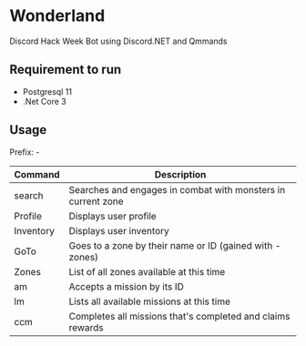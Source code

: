 # Wonderland
Discord Hack Week Bot using Discord.NET and Qmmands

## Requirement to run

- Postgresql 11
- .Net Core 3

## Usage
Prefix: -

|    Command    |  Description  |
| ------------- | ------------- |
| search | Searches and engages in combat with monsters in current zone |
| Profile  | Displays user profile |
| Inventory | Displays user inventory |
| GoTo | Goes to a zone by their name or ID (gained with -zones)|
| Zones | List of all zones available at this time |
| am | Accepts a mission by its ID |
| lm | Lists all available missions at this time |
| ccm | Completes all missions that's completed and claims rewards |
